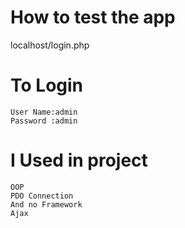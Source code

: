 # How to test the app
localhost/login.php

# To Login
```
User Name:admin
Password :admin
```

# I Used in project 
```
OOP
PDO Connection
And no Framework
Ajax
```
